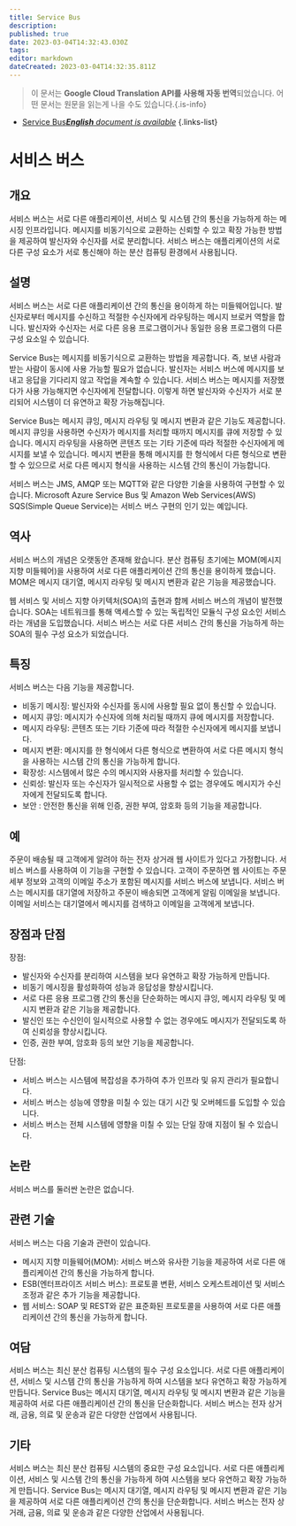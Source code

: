 ```yaml
---
title: Service Bus
description: 
published: true
date: 2023-03-04T14:32:43.030Z
tags: 
editor: markdown
dateCreated: 2023-03-04T14:32:35.811Z
---
```


> 이 문서는 **Google Cloud Translation API를 사용해 자동 번역**되었습니다.
어떤 문서는 원문을 읽는게 나을 수도 있습니다.{.is-info}



- [Service Bus***English** document is available*](/en/Knowledge-base/Dictionary/service-bus)
{.links-list}


# 서비스 버스

## 개요

서비스 버스는 서로 다른 애플리케이션, 서비스 및 시스템 간의 통신을 가능하게 하는 메시징 인프라입니다. 메시지를 비동기식으로 교환하는 신뢰할 수 있고 확장 가능한 방법을 제공하여 발신자와 수신자를 서로 분리합니다. 서비스 버스는 애플리케이션의 서로 다른 구성 요소가 서로 통신해야 하는 분산 컴퓨팅 환경에서 사용됩니다.

## 설명

서비스 버스는 서로 다른 애플리케이션 간의 통신을 용이하게 하는 미들웨어입니다. 발신자로부터 메시지를 수신하고 적절한 수신자에게 라우팅하는 메시지 브로커 역할을 합니다. 발신자와 수신자는 서로 다른 응용 프로그램이거나 동일한 응용 프로그램의 다른 구성 요소일 수 있습니다.

Service Bus는 메시지를 비동기식으로 교환하는 방법을 제공합니다. 즉, 보낸 사람과 받는 사람이 동시에 사용 가능할 필요가 없습니다. 발신자는 서비스 버스에 메시지를 보내고 응답을 기다리지 않고 작업을 계속할 수 있습니다. 서비스 버스는 메시지를 저장했다가 사용 가능해지면 수신자에게 전달합니다. 이렇게 하면 발신자와 수신자가 서로 분리되어 시스템이 더 유연하고 확장 가능해집니다.

Service Bus는 메시지 큐잉, 메시지 라우팅 및 메시지 변환과 같은 기능도 제공합니다. 메시지 큐잉을 사용하면 수신자가 메시지를 처리할 때까지 메시지를 큐에 저장할 수 있습니다. 메시지 라우팅을 사용하면 콘텐츠 또는 기타 기준에 따라 적절한 수신자에게 메시지를 보낼 수 있습니다. 메시지 변환을 통해 메시지를 한 형식에서 다른 형식으로 변환할 수 있으므로 서로 다른 메시지 형식을 사용하는 시스템 간의 통신이 가능합니다.

서비스 버스는 JMS, AMQP 또는 MQTT와 같은 다양한 기술을 사용하여 구현할 수 있습니다. Microsoft Azure Service Bus 및 Amazon Web Services(AWS) SQS(Simple Queue Service)는 서비스 버스 구현의 인기 있는 예입니다.

## 역사

서비스 버스의 개념은 오랫동안 존재해 왔습니다. 분산 컴퓨팅 초기에는 MOM(메시지 지향 미들웨어)을 사용하여 서로 다른 애플리케이션 간의 통신을 용이하게 했습니다. MOM은 메시지 대기열, 메시지 라우팅 및 메시지 변환과 같은 기능을 제공했습니다.

웹 서비스 및 서비스 지향 아키텍처(SOA)의 출현과 함께 서비스 버스의 개념이 발전했습니다. SOA는 네트워크를 통해 액세스할 수 있는 독립적인 모듈식 구성 요소인 서비스라는 개념을 도입했습니다. 서비스 버스는 서로 다른 서비스 간의 통신을 가능하게 하는 SOA의 필수 구성 요소가 되었습니다.

## 특징

서비스 버스는 다음 기능을 제공합니다.

- 비동기 메시징: 발신자와 수신자를 동시에 사용할 필요 없이 통신할 수 있습니다.
- 메시지 큐잉: 메시지가 수신자에 의해 처리될 때까지 큐에 메시지를 저장합니다.
- 메시지 라우팅: 콘텐츠 또는 기타 기준에 따라 적절한 수신자에게 메시지를 보냅니다.
- 메시지 변환: 메시지를 한 형식에서 다른 형식으로 변환하여 서로 다른 메시지 형식을 사용하는 시스템 간의 통신을 가능하게 합니다.
- 확장성: 시스템에서 많은 수의 메시지와 사용자를 처리할 수 있습니다.
- 신뢰성: 발신자 또는 수신자가 일시적으로 사용할 수 없는 경우에도 메시지가 수신자에게 전달되도록 합니다.
- 보안 : 안전한 통신을 위해 인증, 권한 부여, 암호화 등의 기능을 제공합니다.

## 예

주문이 배송될 때 고객에게 알려야 하는 전자 상거래 웹 사이트가 있다고 가정합니다. 서비스 버스를 사용하여 이 기능을 구현할 수 있습니다. 고객이 주문하면 웹 사이트는 주문 세부 정보와 고객의 이메일 주소가 포함된 메시지를 서비스 버스에 보냅니다. 서비스 버스는 메시지를 대기열에 저장하고 주문이 배송되면 고객에게 알림 이메일을 보냅니다. 이메일 서비스는 대기열에서 메시지를 검색하고 이메일을 고객에게 보냅니다.

## 장점과 단점

장점:

- 발신자와 수신자를 분리하여 시스템을 보다 유연하고 확장 가능하게 만듭니다.
- 비동기 메시징을 활성화하여 성능과 응답성을 향상시킵니다.
- 서로 다른 응용 프로그램 간의 통신을 단순화하는 메시지 큐잉, 메시지 라우팅 및 메시지 변환과 같은 기능을 제공합니다.
- 발신인 또는 수신인이 일시적으로 사용할 수 없는 경우에도 메시지가 전달되도록 하여 신뢰성을 향상시킵니다.
- 인증, 권한 부여, 암호화 등의 보안 기능을 제공합니다.

단점:

- 서비스 버스는 시스템에 복잡성을 추가하여 추가 인프라 및 유지 관리가 필요합니다.
- 서비스 버스는 성능에 영향을 미칠 수 있는 대기 시간 및 오버헤드를 도입할 수 있습니다.
- 서비스 버스는 전체 시스템에 영향을 미칠 수 있는 단일 장애 지점이 될 수 있습니다.

## 논란

서비스 버스를 둘러싼 논란은 없습니다.

## 관련 기술

서비스 버스는 다음 기술과 관련이 있습니다.

- 메시지 지향 미들웨어(MOM): 서비스 버스와 유사한 기능을 제공하여 서로 다른 애플리케이션 간의 통신을 가능하게 합니다.
- ESB(엔터프라이즈 서비스 버스): 프로토콜 변환, 서비스 오케스트레이션 및 서비스 조정과 같은 추가 기능을 제공합니다.
- 웹 서비스: SOAP 및 REST와 같은 표준화된 프로토콜을 사용하여 서로 다른 애플리케이션 간의 통신을 가능하게 합니다.

## 여담

서비스 버스는 최신 분산 컴퓨팅 시스템의 필수 구성 요소입니다. 서로 다른 애플리케이션, 서비스 및 시스템 간의 통신을 가능하게 하여 시스템을 보다 유연하고 확장 가능하게 만듭니다. Service Bus는 메시지 대기열, 메시지 라우팅 및 메시지 변환과 같은 기능을 제공하여 서로 다른 애플리케이션 간의 통신을 단순화합니다. 서비스 버스는 전자 상거래, 금융, 의료 및 운송과 같은 다양한 산업에서 사용됩니다.

## 기타

서비스 버스는 최신 분산 컴퓨팅 시스템의 중요한 구성 요소입니다. 서로 다른 애플리케이션, 서비스 및 시스템 간의 통신을 가능하게 하여 시스템을 보다 유연하고 확장 가능하게 만듭니다. Service Bus는 메시지 대기열, 메시지 라우팅 및 메시지 변환과 같은 기능을 제공하여 서로 다른 애플리케이션 간의 통신을 단순화합니다. 서비스 버스는 전자 상거래, 금융, 의료 및 운송과 같은 다양한 산업에서 사용됩니다.